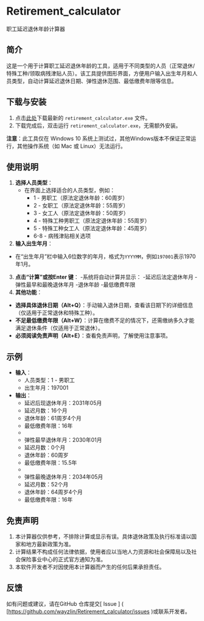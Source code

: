 # Retirement_calculator  
职工延迟退休年龄计算器

## 简介
这是一个用于计算职工延迟退休年龄的工具，适用于不同类型的人员（正常退休/特殊工种/领取病残津贴人员）。该工具提供图形界面，方便用户输入出生年月和人员类型，自动计算延迟退休日期、弹性退休范围、最低缴费年限等信息。

## 下载与安装
1. 点击[此处](https://github.com/wayzlin/Retirement_calculator//releases)下载最新的 `retirement_calculator.exe` 文件。
2. 下载完成后，双击运行 `retirement_calculator.exe`，无需额外安装。

**注意**：此工具仅在 Windows 10 系统上测试过，其他Windows版本不保证正常运行，其他操作系统（如 Mac 或 Linux）无法运行。

## 使用说明
1. **选择人员类型**：
   - 在界面上选择适合的人员类型，例如：
     - 1 - 男职工（原法定退休年龄：60周岁）
     - 2 - 女职工（原法定退休年龄：55周岁）
     - 3 - 女工人（原法定退休年龄：50周岁）
     - 4 - 特殊工种男职工（原法定退休年龄：55周岁）
     - 5 - 特殊工种女工人（原法定退休年龄：45周岁）
     - 6-8 - 病残津贴相关选项
2.  **输入出生年月**：
   -  在“出生年月”栏中输入6位数字的年月，格式为` YYYYMM `，例如` 197001 `表示1970年1月。
3.  **点击“计算”或按Enter 键**：
   -系统将自动计算并显示：
     -延迟后法定退休年月
     -弹性最早和最晚退休年月
     -退休年龄
     -最低缴费年限
4.  **其他功能**：
   -  **选择具体退休日期（Alt+Q）**：手动输入退休日期，查看该日期下的详细信息（仅适用于正常退休和特殊工种）。
   -  **不足最低缴费年限（Alt+W）**：计算在缴费不足的情况下，还需缴纳多久才能满足退休条件（仅适用于正常退休）。
   -  **必须阅读免责声明（Alt+E）**：查看免责声明，了解使用注意事项。

## 示例  
-  **输入**：
   -  人员类型：1 - 男职工  
   -  出生年月：197001  
-  **输出**：
   -  延迟后现退休年月：2031年05月  
   -  延迟月数：16个月  
   -  退休年龄：61周岁4个月  
   -  最低缴费年限：16年
   -  
   -  弹性最早退休年月：2030年01月  
   -  延迟月数：0个月  
   -  退休年龄：60周岁  
   -  最低缴费年限：15.5年
   -  
   -  弹性最晚退休年月：2034年05月  
   -  延迟月数：52个月  
   -  退休年龄：64周岁4个月  
   -  最低缴费年限：16年  

## 免责声明  
1. 本计算器仅供参考，不排除计算或显示有误。具体退休政策及执行标准请以国家和地方最新政策为准。  
2. 计算结果不构成任何法律依据，使用者应以当地人力资源和社会保障局以及社会保险事业中心的正式官方通知为准。  
3. 本软件开发者不对因使用本计算器而产生的任何后果承担责任。

## 反馈  
如有问题或建议，请在GitHub 仓库提交[ Issue ] ( [https://github.com/wayzlin/Retirement_calculator/issues )或联系开发者。
